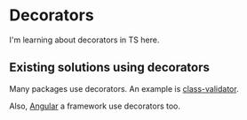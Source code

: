# Decorators

I'm learning about decorators in TS here.

## Existing solutions using decorators

Many packages use decorators. An example is [class-validator](https://github.com/typestack/class-validator).

Also, [Angular](https://angular.io/) a framework use decorators too.

